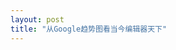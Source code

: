 ```yaml
---
layout: post
title: "从Google趋势图看当今编辑器天下"
---
```


<script type="text/javascript" src="//www.google.com/trends/embed.js?hl=en-US&q=Emacs,+VIM,+Sublime+Text,+Notepad%2B%2B,+Textmate&cmpt=q&content=1&cid=TIMESERIES_GRAPH_0&export=5&w=600&h=330"></script>
